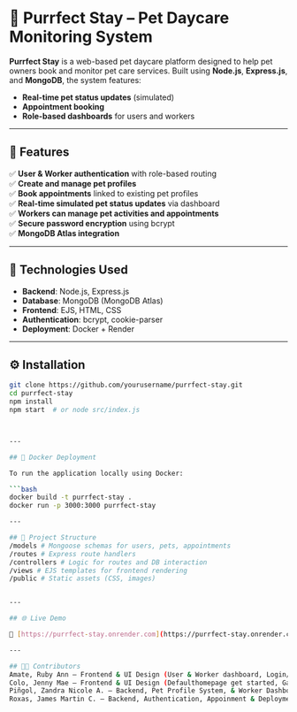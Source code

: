 # 🐾 Purrfect Stay – Pet Daycare Monitoring System

**Purrfect Stay** is a web-based pet daycare platform designed to help pet owners book and monitor pet care services. Built using **Node.js**, **Express.js**, and **MongoDB**, the system features:

- **Real-time pet status updates** (simulated)  
- **Appointment booking**  
- **Role-based dashboards** for users and workers  

---

## 🚀 Features

✅ **User & Worker authentication** with role-based routing  
✅ **Create and manage pet profiles**  
✅ **Book appointments** linked to existing pet profiles  
✅ **Real-time simulated pet status updates** via dashboard  
✅ **Workers can manage pet activities and appointments**  
✅ **Secure password encryption** using bcrypt  
✅ **MongoDB Atlas integration**  

---

## 🧱 Technologies Used

- **Backend**: Node.js, Express.js  
- **Database**: MongoDB (MongoDB Atlas)  
- **Frontend**: EJS, HTML, CSS  
- **Authentication**: bcrypt, cookie-parser  
- **Deployment**: Docker + Render  

---

## ⚙️ Installation

```bash
git clone https://github.com/yourusername/purrfect-stay.git
cd purrfect-stay
npm install
npm start  # or node src/index.js



---

## 🐳 Docker Deployment

To run the application locally using Docker:

```bash
docker build -t purrfect-stay .
docker run -p 3000:3000 purrfect-stay

---

## 📁 Project Structure
/models # Mongoose schemas for users, pets, appointments
/routes # Express route handlers
/controllers # Logic for routes and DB interaction
/views # EJS templates for frontend rendering
/public # Static assets (CSS, images)


---

## 🌐 Live Demo

🔗 [https://purrfect-stay.onrender.com](https://purrfect-stay.onrender.com)

---

## 👨‍💻 Contributors
Amate, Ruby Ann – Frontend & UI Design (User & Worker dashboard, Login/Signup, User/Pet Profiles, Booking)
Colo, Jenny Mae – Frontend & UI Design (Defaulthomepage get started, Gallery, about us), Deployment
Piñgol, Zandra Nicole A. – Backend, Pet Profile System, & Worker Dashboard
Roxas, James Martin C. – Backend, Authentication, Appoinment & Deployment

